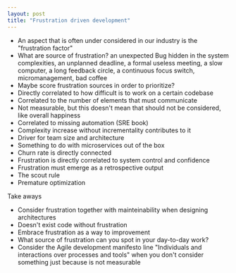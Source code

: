 ```yaml
---
layout: post
title: "Frustration driven development"
---
```


- An aspect that is often under considered in our industry is the "frustration factor"
- What are source of frustration? an unexpected Bug hidden in the system complexities, an unplanned deadline, a formal useless meeting, a slow computer, a long feedback circle, a continuous focus switch, micromanagement, bad coffee
- Maybe score frustration sources in order to prioritize?
- Directly correlated to how difficult is to work on a certain codebase
- Correlated to the number of elements that must communicate
- Not measurable, but this doesn't mean that should not be considered, like overall happiness
- Correlated to missing automation (SRE book)
- Complexity increase without incrementality contributes to it
- Driver for team size and architecture
- Something to do with microservices out of the box
- Churn rate is directly connected
- Frustration is directly correlated to system control and confidence
- Frustration must emerge as a retrospective output
- The scout rule
- Premature optimization

Take aways
- Consider frustration together with mainteinability when designing architectures
- Doesn't exist code without frustration
- Embrace frustration as a way to improvement
- What source of frustration can you spot in your day-to-day work?
- Consider the Agile development manifesto line "Individuals and interactions over processes and tools" when you don't consider something just because is not measurable